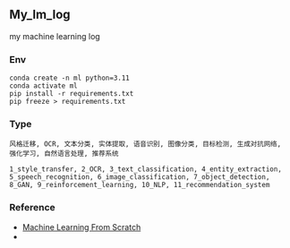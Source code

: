 ## My_lm_log
my machine learning log

### Env
```shell
conda create -n ml python=3.11
conda activate ml
pip install -r requirements.txt
pip freeze > requirements.txt
```

### Type
```
风格迁移, OCR, 文本分类, 实体提取, 语音识别, 图像分类, 目标检测, 生成对抗网络, 强化学习, 自然语言处理, 推荐系统

1_style_transfer, 2_OCR, 3_text_classification, 4_entity_extraction, 5_speech_recognition, 6_image_classification, 7_object_detection, 8_GAN, 9_reinforcement_learning, 10_NLP, 11_recommendation_system
```

### Reference

- [Machine Learning From Scratch](https://www.youtube.com/watch?v=p1hGz0w_OCo&list=PLFJCJMjAqfRLtPS5TOdrr8c3Gv6M1djmi)
- []()
